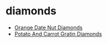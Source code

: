 # diamonds

 * [Orange Date Nut Diamonds](../../index/o/orange-date-nut-diamonds-1695.json)
 * [Potato And Carrot Gratin Diamonds](../../index/p/potato-and-carrot-gratin-diamonds-10940.json)
